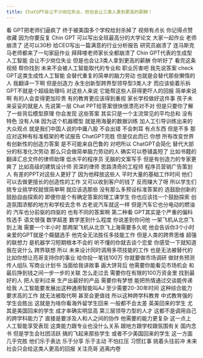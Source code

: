 ```yaml
---
title: ChatGPT会让不少岗位失业，但也会让三类人拿到更高的薪酬！
---
```

看
GPT把老师们逼疯了
终于被美国多个学校给封杀掉了
视频有点长
你记得点赞收藏
因为你要反复
Chin GPT
可以写出全班最高分的大学论文
大家一起作业
老师崩溃了
还可以30秒
给CEO写出一篇满意的行业分析报告
研究员崩溃了
连马斯克马老师都来了一句家庭作业
拜拜喽老师家长全都崩溃了
Chin GPT代表的生成型人工智能
会让不少岗位失业
但是也会让3类人拿到更高的薪酬
你听好了
看完这条视频
帮你找到
未来不会被人工智能取代的专业和
职业厉害吧
我先说答案
check GPT这类生成性人工智能
会替代重复的简单的脑力劳动
也就是会替代那些懒惰的人
我翻译一下啊
但是创造力
永生创新型跨界型领导型3类人才
而应该偷着乐拆
GPT不就是个超级助理吗
对这些人来说
它能帮这些人获得更吓人的回报
简单来说啊
有的人会变得更加珍贵
有的教育更应该得到重视
家长学校做好这件事
孩子未来妥妥的就是人
先说第一层
Chat PPT给答案很快很漂亮对不对
但是只要你了解了一些背后模型原理
你会发现
这些答案
其实只是一个主流常见的平均总和
没有特色
没有人味
因为这个机器模型
就是用海量的数据训练
加人工引导训练出来的
大众观点
就是我们中国人说的中庸八股
不会出错
不会刺耳
有点东西
但是不多
那应对这种有标准框架的考试报告
ChatGPT完胜
但是仅此而已
你想
所有改变世界有创新性的创造力答案
是不可能来自巴鲁的
对吧所以
ChatGPT会简化
替代大部分的标准化次劳动
那么只会做简单脑力劳动的人
确实可以卷铺盖短了
比如书籍的翻译汇总文件的律师助理
低水平的程序员
无脑的文案写手
但是有创造力的专家更爽了
比如高级的建筑设计师
资深的律师
思路清奇的工程师
程序员营销广告策划人
有差的PPT对这些人更好了
因为他释放这些人
平时大量的基础工作时间
他们
可以去做更擅长的创造性的工作
又可以收到客户的钱了
反而赚大了呀
所以学生们挑专业挑学校就很简单啊
就应该选那些
没有那么多预设标准答案的
选鼓励创新的
鼓励自由探索的
即便你是个有确定答案的理工课学生
你也应该找一个鼓励探索
创造氛围浓郁的地方和学校去念书
古老说汽车就这一样
但是汽车它也分电动的燃油的
汽车也分前驱的四驱的
也有不同的答案啊
第二种看
GPT其实是个严重的偏科性选手
语文很强
数学超差
数学差到什么程度
你说差到你问他
一架飞机从北京飞到上海
需要一个半小时
那两架飞机从北京飞上海需要多久呢
他会告诉你3个小时
亲爱的GPT就是个瘸腿选手
他完全无法胜任多技能工作
但是人类的跨界思维
超强的联想力
是机器学习短期根本不会的
听不懂的你就去谈个恋爱
你感受一下就知道我在说什么
跨界联想
所以
未来设计同时调用多项技能的工作
也是无法被替代的
比如你想让亮哥支持你的事业
给你投一笔钱100万
你就要做市场调研
做财务预测
传人组队
写商业计划书
当面给我讲故事
画大饼背后
他需要你能看见市场机会
和最后挣到钱之间一步一步的关联
怎么走过去
需要你在有限的100万资金里
找到最好的人
把人安利过来
生产出最好的产品
需要你有梦想
能把热情通过交谈能传递给我
人工智能要发展出这种通用智能叫AJ
至少需要20-30年时间
这种综合能力要求高的工作
就无法被取代啊
甚至会更值钱
所以这种跨学科教育
中式教育强的学生会胜出
这就是为啥你看海外留学生回来
一般都不会太差
英美回来的学生
尤其是美国回来的学生
成才率确实明显高
第三层领导力型的人才
这都不是调用自己的跨学科能力了
直接是要涉及人和人之间的协作
他需要的能力更复杂
这一点上
人工智能享受表现
这类能力跟专业也没什么关系
跟地方跟学校跟氛围有关
国内念书
但是学生会社团活跃
搞的飞起来那些学生
或者不少美国回来的学生
这一方面几乎完胜
他们乐于表达
乐于分享
乐于主动
不怕扛压
习惯扛事
挑着头往前冲
未来社会只会给这类人更高的回报
关注亮哥
逃离内卷

